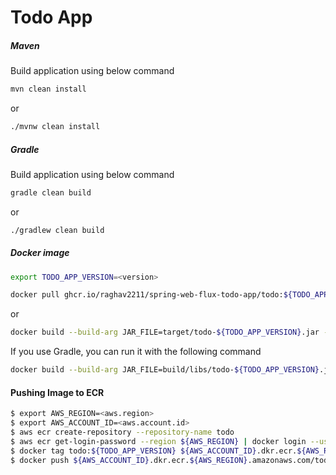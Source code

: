 # Todo App #
##### Maven #####
Build application using below command
    
```bash
mvn clean install
```
or

```bash
./mvnw clean install
```

##### Gradle #####
Build application using below command

```bash
gradle clean build
```
or

```bash
./gradlew clean build
```
##### Docker image #####

```bash
export TODO_APP_VERSION=<version>
```

```bash
docker pull ghcr.io/raghav2211/spring-web-flux-todo-app/todo:${TODO_APP_VERSION}
```
or

```bash
docker build --build-arg JAR_FILE=target/todo-${TODO_APP_VERSION}.jar --tag todo:${TODO_APP_VERSION} .
```
If you use Gradle, you can run it with the following command

```bash
docker build --build-arg JAR_FILE=build/libs/todo-${TODO_APP_VERSION}.jar --tag todo:${TODO_APP_VERSION} .
```

#### Pushing Image to ECR ####

```bash
$ export AWS_REGION=<aws.region>
$ export AWS_ACCOUNT_ID=<aws.account.id>
$ aws ecr create-repository --repository-name todo 
$ aws ecr get-login-password --region ${AWS_REGION} | docker login --username AWS --password-stdin ${AWS_ACCOUNT_ID}.dkr.ecr.${AWS_REGION}.amazonaws.com
$ docker tag todo:${TODO_APP_VERSION} ${AWS_ACCOUNT_ID}.dkr.ecr.${AWS_REGION}.amazonaws.com/todo:${TODO_APP_VERSION}
$ docker push ${AWS_ACCOUNT_ID}.dkr.ecr.${AWS_REGION}.amazonaws.com/todo:${TODO_APP_VERSION}
```